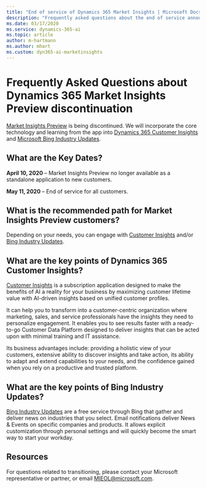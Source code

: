 ```yaml
---
title: "End of service of Dynamics 365 Market Insights | Microsoft Docs"
description: "Frequently asked questions about the end of service announcement for Market Insights."
ms.date: 03/17/2020
ms.service: dynamics-365-ai
ms.topic: article
author: m-hartmann
ms.author: mhart
ms.custom: dyn365-ai-marketinsights
---
```


# Frequently Asked Questions about Dynamics 365 Market Insights Preview discontinuation

[Market Insights Preview](https://dynamics.microsoft.com/ai/market-insights/) is being discontinued. We will incorporate the core technology and learning from the app into [Dynamics 365 Customer Insights](https://dynamics.microsoft.com/ai/customer-insights/) and [Microsoft Bing Industry Updates](https://newspro.microsoft.com/baw/homepage).

## What are the Key Dates?

**April 10, 2020** – Market Insights Preview no longer available as a standalone application to new customers.

**May 11, 2020** – End of service for all customers.

## What is the recommended path for Market Insights Preview customers?

Depending on your needs, you can engage with [Customer Insights](https://dynamics.microsoft.com/ai/customer-insights/) and/or [Bing Industry Updates](https://newspro.microsoft.com/baw/homepage).

## What are the key points of Dynamics 365 Customer Insights?

[Customer Insights](https://dynamics.microsoft.com/ai/customer-insights/) is a subscription application designed to make the benefits of AI a reality for your business by maximizing customer lifetime value with AI-driven insights based on unified customer profiles.

It can help you to transform into a customer-centric organization where marketing, sales, and service professionals have the insights they need to personalize engagement. It enables you to see results faster with a ready-to-go Customer Data Platform designed to deliver insights that can be acted upon with minimal training and IT assistance.

Its business advantages include: providing a holistic view of your customers, extensive ability to discover insights and take action, its ability to adapt and extend capabilities to your needs, and the confidence gained when you rely on a productive and trusted platform.  

## What are the key points of Bing Industry Updates?

[Bing Industry Updates](https://newspro.microsoft.com/baw/homepage) are a free service through Bing that gather and deliver news on industries that you select. Email notifications deliver News & Events on specific companies and products. It allows explicit customization through personal settings and will quickly become the smart way to start your workday.

## Resources  

For questions related to transitioning, please contact your Microsoft representative or partner, or email [MIEOL@microsoft.com](mailto:MIEOL@microsoft.com).